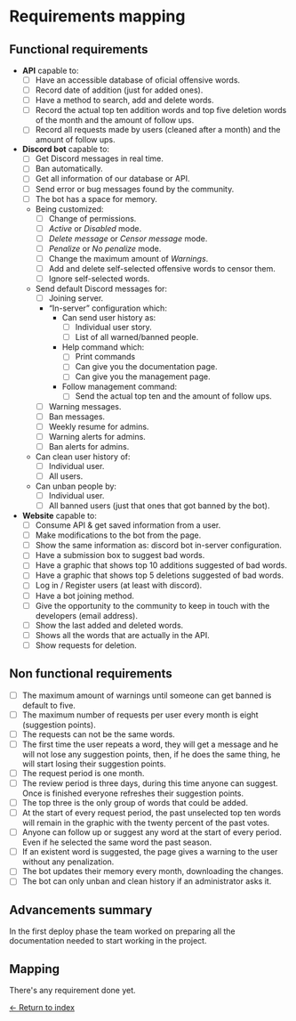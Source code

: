 # Requirements mapping

## Functional requirements

- **API** capable to:
    - [ ] Have an accessible database of oficial offensive words.
    - [ ] Record date of addition (just for added ones).
    - [ ] Have a method to search, add and delete words.
    - [ ] Record the actual top ten addition words and top five deletion words of the month and the amount of follow ups.
    - [ ] Record all requests made by users (cleaned after a month) and the amount of follow ups.
- **Discord bot** capable to:
    - [ ] Get Discord messages in real time.
    - [ ] Ban automatically.
    - [ ] Get all information of our database or API.
    - [ ] Send error or bug messages found by the community.
    - [ ] The bot has a space for memory.
    - Being customized:
        - [ ] Change of permissions.
        - [ ] *Active* or *Disabled* mode.
        - [ ] *Delete message* or *Censor message* mode.
        - [ ] *Penalize* or *No penalize* mode. 
        - [ ] Change the maximum amount of *Warnings*.
        - [ ] Add and delete self-selected offensive words to censor them.
        - [ ] Ignore self-selected words.
    - Send default Discord messages for:
        - [ ] Joining server.
        - “In-server” configuration which:
            - Can send user history as:
                - [ ] Individual user story.
                - [ ] List of all warned/banned people.
            - Help command which:
                - [ ] Print commands
                - [ ] Can give you the documentation page.
                - [ ] Can give you the management page.
            - Follow management command:
                - [ ] Send the actual top ten and the amount of follow ups.
        - [ ] Warning messages.
        - [ ] Ban messages.
        - [ ] Weekly resume for admins.
        - [ ] Warning alerts for admins.
        - [ ] Ban alerts for admins.
    - Can clean user history of:
        - [ ] Individual user.
        - [ ] All users.
    - Can unban people by:
        - [ ] Individual user.
        - [ ] All banned users (just that ones that got banned by the bot).
- **Website** capable to:
    - [ ] Consume API & get saved information from a user.
    - [ ] Make modifications to the bot from the page.
    - [ ] Show the same information as: discord bot in-server configuration.
    - [ ] Have a submission box to suggest bad words.
    - [ ] Have a graphic that shows top 10 additions suggested of bad words.
    - [ ] Have a graphic that shows top 5 deletions suggested of bad words.
    - [ ] Log in / Register users (at least with discord).
    - [ ] Have a bot joining method.
    - [ ] Give the opportunity to the community to keep in touch with the developers (email address).
    - [ ] Show the last added and deleted words.
    - [ ] Shows all the words that are actually in the API.
    - [ ] Show requests for deletion.

## Non functional requirements

- [ ] The maximum amount of warnings until someone can get banned is default to five.
- [ ] The maximum number of requests per user every month is eight (suggestion points).
- [ ] The requests can not be the same words.
- [ ] The first time the user repeats a word, they will get a message and he will not lose any suggestion points, then, if he does the same thing, he will start losing their suggestion points.
- [ ] The request period is one month.
- [ ] The review period is three days, during this time anyone can suggest. Once is finished everyone refreshes their suggestion points.
- [ ] The top three is the only group of words that could be added.
- [ ] At the start of every request period, the past unselected top ten words will remain in the graphic with the twenty percent of the past votes.
- [ ] Anyone can follow up or suggest any word at the start of every period. Even if he selected the same word the past season.
- [ ] If an existent word is suggested, the page gives a warning to the user without any penalization.
- [ ] The bot updates their memory every month, downloading the changes.
- [ ] The bot can only unban and clean history if an administrator asks it.

## Advancements summary

In the first deploy phase the team worked on preparing all the documentation needed to start working in the project.

## Mapping

There's any requirement done yet.


[<- Return to index](https://github.com/JoshuaMeza/CodePain_POO)
